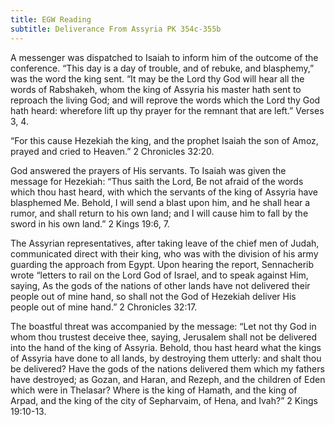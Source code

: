 ```yaml
---
title: EGW Reading
subtitle: Deliverance From Assyria PK 354c-355b
---
```


A messenger was dispatched to Isaiah to inform him of the outcome of the conference. “This day is a day of trouble, and of rebuke, and blasphemy,” was the word the king sent. “It may be the Lord thy God will hear all the words of Rabshakeh, whom the king of Assyria his master hath sent to reproach the living God; and will reprove the words which the Lord thy God hath heard: wherefore lift up thy prayer for the remnant that are left.” Verses 3, 4.

“For this cause Hezekiah the king, and the prophet Isaiah the son of Amoz, prayed and cried to Heaven.” 2 Chronicles 32:20.

God answered the prayers of His servants. To Isaiah was given the message for Hezekiah: “Thus saith the Lord, Be not afraid of the words which thou hast heard, with which the servants of the king of Assyria have blasphemed Me. Behold, I will send a blast upon him, and he shall hear a rumor, and shall return to his own land; and I will cause him to fall by the sword in his own land.” 2 Kings 19:6, 7.

The Assyrian representatives, after taking leave of the chief men of Judah, communicated direct with their king, who was with the division of his army guarding the approach from Egypt. Upon hearing the report, Sennacherib wrote “letters to rail on the Lord God of Israel, and to speak against Him, saying, As the gods of the nations of other lands have not delivered their people out of mine hand, so shall not the God of Hezekiah deliver His people out of mine hand.” 2 Chronicles 32:17.

The boastful threat was accompanied by the message: “Let not thy God in whom thou trustest deceive thee, saying, Jerusalem shall not be delivered into the hand of the king of Assyria. Behold, thou hast heard what the kings of Assyria have done to all lands, by destroying them utterly: and shalt thou be delivered? Have the gods of the nations delivered them which my fathers have destroyed; as Gozan, and Haran, and Rezeph, and the children of Eden which were in Thelasar? Where is the king of Hamath, and the king of Arpad, and the king of the city of Sepharvaim, of Hena, and Ivah?” 2 Kings 19:10-13.